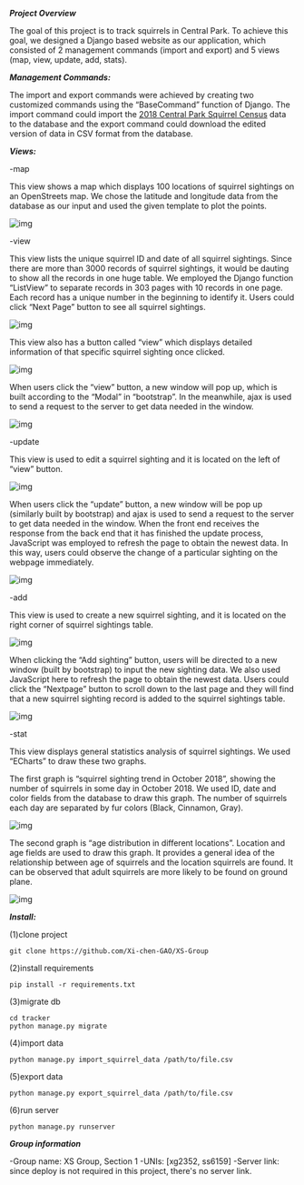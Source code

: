 ***Project Overview***

 

The goal of this project is to track squirrels in Central Park. To achieve this goal, we designed a Django based website as our application, which consisted of 2 management commands (import and export) and 5 views (map, view, update, add, stats).  

 

***Management Commands:***

The import and export commands were achieved by creating two customized commands using the “BaseCommand” function of Django. The import command could import the [2018 Central Park Squirrel Census](https://data.cityofnewyork.us/Environment/2018-Central-Park-Squirrel-Census-Squirrel-Data/vfnx-vebw) data to the database and the export command could download the edited version of data in CSV format from the database.

***Views:***

-map 

This view shows a map which displays 100 locations of squirrel sightings on an OpenStreets map. We chose the latitude and longitude data from the database as our input and used the given template to plot the points.

![img](https://github.com/Xi-chen-GAO/XS-Group/blob/main/img/map.png) 

-view

This view lists the unique squirrel ID and date of all squirrel sightings. Since there are more than 3000 records of squirrel sightings, it would be dauting to show all the records in one huge table. We employed the Django function “ListView” to separate records in 303 pages with 10 records in one page. Each record has a unique number in the beginning to identify it. Users could click “Next Page” button to see all squirrel sightings. 

![img](https://github.com/Xi-chen-GAO/XS-Group/blob/main/img/pages.png) 

This view also has a button called “view” which displays detailed information of that specific squirrel sighting once clicked. 

![img](https://github.com/Xi-chen-GAO/XS-Group/blob/main/img/views.png) 

When users click the “view” button, a new window will pop up, which is built according to the “Modal” in “bootstrap”. In the meanwhile, ajax is used to send a request to the server to get data needed in the window. 

![img](https://github.com/Xi-chen-GAO/XS-Group/blob/main/img/view2.png) 

 

-update

 

This view is used to edit a squirrel sighting and it is located on the left of “view” button. 

![img](https://github.com/Xi-chen-GAO/XS-Group/blob/main/img/update.png) 

 

When users click the “update” button, a new window will be pop up (similarly built by bootstrap) and ajax is used to send a request to the server to get data needed in the window. When the front end receives the response from the back end that it has finished the update process, JavaScript was employed to refresh the page to obtain the newest data. In this way, users could observe the change of a particular sighting on the webpage immediately.

 

![img](https://github.com/Xi-chen-GAO/XS-Group/blob/main/img/update2.png) 

 

 

-add

 

This view is used to create a new squirrel sighting, and it is located on the right corner of squirrel sightings table. 

![img](https://github.com/Xi-chen-GAO/XS-Group/blob/main/img/add2.png) 

When clicking the “Add sighting” button, users will be directed to a new window (built by bootstrap) to input the new sighting data. We also used JavaScript here to refresh the page to obtain the newest data. Users could click the “Nextpage” button to scroll down to the last page and they will find that a new squirrel sighting record is added to the squirrel sightings table. 

 

![img](https://github.com/Xi-chen-GAO/XS-Group/blob/main/img/add.png) 

 

-stat

This view displays general statistics analysis of squirrel sightings. We used “ECharts” to draw these two graphs.

 

The first graph is “squirrel sighting trend in October 2018”, showing the number of squirrels in some day in October 2018. We used ID, date and color fields from the database to draw this graph. The number of squirrels each day are separated by fur colors (Black, Cinnamon, Gray).

 

![img](https://github.com/Xi-chen-GAO/XS-Group/blob/main/img/state1.png) 

 

The second graph is “age distribution in different locations”. Location and age fields are used to draw this graph. It provides a general idea of the relationship between age of squirrels and the location squirrels are found. It can be observed that adult squirrels are more likely to be found on ground plane.

 

![img](https://github.com/Xi-chen-GAO/XS-Group/blob/main/img/state2.png) 



***Install:***

(1)clone project

```shell
git clone https://github.com/Xi-chen-GAO/XS-Group
```

(2)install requirements

```shell
pip install -r requirements.txt
```

(3)migrate db

```shell
cd tracker
python manage.py migrate
```

(4)import data

```shell
python manage.py import_squirrel_data /path/to/file.csv
```

(5)export data

```shell
python manage.py export_squirrel_data /path/to/file.csv
```

(6)run server

```shell
python manage.py runserver
```



***Group information***

-Group name: XS Group, Section 1
-UNIs: [xg2352, ss6159]
-Server link: since deploy is not required in this project, there's no server link.